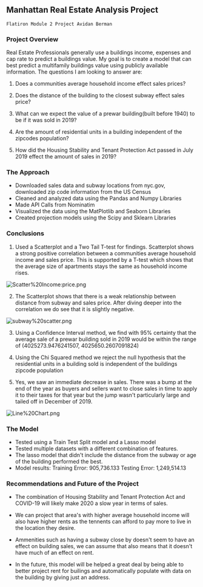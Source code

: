 ## Manhattan Real Estate Analysis Project

    Flatiron Module 2 Project Avidan Berman

### Project Overview
Real Estate Professionals generally use a buildings income, expenses and cap rate to predict a buildings value.
My goal is to create a model that can best predict a multifamily buildings value using publicly available information.
The questions I am looking to answer are:

1) Does a communities average household income effect sales prices?

2) Does the distance of the building to the closest subway effect sales price?

3) What can we expect the value of a prewar building(built before 1940) to be if it was sold in 2019?

4) Are the amount of residential units in a building independent of the zipcodes population?

5) How did the Housing Stability and Tenant Protection Act passed in July 2019 effect the amount of sales in 2019?

### The Approach
- Downloaded sales data and subway locations from nyc.gov, downloaded zip code information from the US Census
- Cleaned and analyzed data using the Pandas and Numpy Libraries
- Made API Calls from Nominatim
- Visualized the data using the MatPlotlib and Seaborn Libraries
- Created projection models using the Scipy and Sklearn Libraries

### Conclusions
1) Used a Scatterplot and a Two Tail T-test for findings. Scatterplot shows a strong positive correlation between a communities average household income and sales price. This is supported by a T-test which shows that the average size of apartments stays the same as household income rises.

![Scatter%20Income:price.png](attachment:Scatter%20Income:price.png)


2) The Scatterplot shows that there is a weak relationship between distance from subway and sales price. After diving deeper into the correlation we do see that it is slightly negative.

![subway%20scatter.png](attachment:subway%20scatter.png)

3) Using a Confidence Interval method, we find with 95% certainty that the average sale of a prewar building sold in 2019 would be within the range of (4025273.9476241507, 4025650.2607091824)

4) Using the Chi Squared method we reject the null hypothesis that the residential units in a building sold is independent of the buildings zipcode population

5) Yes, we saw an immediate decrease in sales. There was a bump at the end of the year as buyers and sellers want to close sales in time to apply it to their taxes for that year but the jump wasn't particularly large and tailed off in December of 2019.

 

![Line%20Chart.png](attachment:Line%20Chart.png)

### The Model
- Tested using a Train Test Split model and a Lasso model
- Tested multiple datasets with a different combination of features.
- The lasso model that didn't include the distance from the subway or age of the building performed the best.
- Model results:
Training Error: 905,736.133
Testing Error: 1,249,514.13


### Recommendations and Future of the Project
- The combination of Housing Stability and Tenant Protection Act and COVID-19 will likely make 2020 a slow year in terms of sales.

- We can project that area's with higher average household income will also have higher rents as the tennents can afford to pay more to live in the location they desire.

- Ammenities such as having a subway close by doesn't seem to have an effect on building sales, we can assume that also means that it doesn't have much of an effect on rent.

- In the future, this model will be helped a great deal by being able to better project rent for builings and automatically populate with data on the building by giving just an address.
